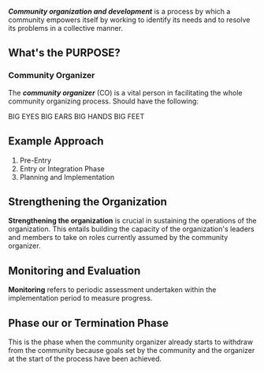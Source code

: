___Community organization and development___ is a process by which a community empowers itself by working to identify its needs and to resolve its problems in a collective manner.

## What's the PURPOSE?

### Community Organizer
The ___community organizer___ (CO) is a vital person in facilitating the whole community organizing process. Should have the following:

BIG EYES 
BIG EARS 
BIG HANDS 
BIG FEET

## Example Approach

1. Pre-Entry
2. Entry or Integration Phase
3. Planning and Implementation

## Strengthening the Organization
__Strengthening the organization__ is crucial in sustaining the operations of the organization. This entails building the capacity of the organization's leaders and members to take on roles currently assumed by the community organizer.

## Monitoring and Evaluation
__Monitoring__ refers to periodic assessment undertaken within the implementation period to measure progress.

## Phase our or Termination Phase
This is the phase when the community organizer already starts to withdraw from the community because goals set by the community and the organizer at the start of the process have been achieved.